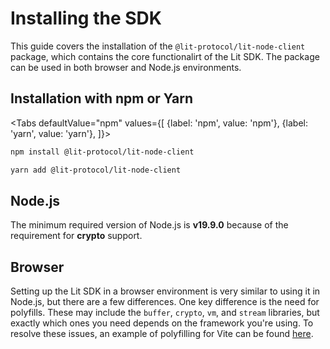 # Installing the SDK

This guide covers the installation of the `@lit-protocol/lit-node-client` package, which contains the core functionalirt of the Lit SDK. The package can be used in both browser and Node.js environments. 

## Installation with npm or Yarn
<Tabs
defaultValue="npm"
values={[
{label: 'npm', value: 'npm'},
{label: 'yarn', value: 'yarn'},
]}>
<TabItem value="npm">

```bash
npm install @lit-protocol/lit-node-client
```

</TabItem>

<TabItem value="yarn">

```bash
yarn add @lit-protocol/lit-node-client
```

</TabItem>
</Tabs>

## Node.js
The minimum required version of Node.js is **v19.9.0** because of the requirement for **crypto** support.

## Browser
Setting up the Lit SDK in a browser environment is very similar to using it in Node.js, but there are a few differences. One key difference is the need for polyfills. These may include the `buffer`, `crypto`, `vm`, and `stream` libraries, but exactly which ones you need depends on the framework you're using. To resolve these issues, an example of polyfilling for Vite can be found [here](https://github.com/LIT-Protocol/developer-guides-code/blob/master/starter-guides/browser/vite.config.ts).
